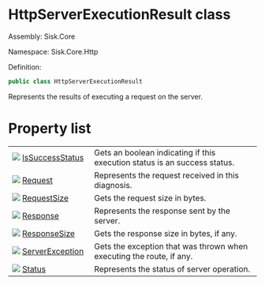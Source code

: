 <!--

Copyrights 2023 Sisk Framework - CypherPotato
Published under MIT license

!!! DO NOT EDIT THIS FILE !!!
This file was generated by a tool in the Sisk package. To edit the information in this documentation,
edit the XML documentation present in the Sisk source code.

-->

# HttpServerExecutionResult class
Assembly: Sisk.Core

Namespace: Sisk.Core.Http

Definition:

```cs
public class HttpServerExecutionResult
```

Represents the results of executing a request on the server.


# Property list

<table>
    <tbody>
<tr>
    <td style="width: 33%">
        <img class="icon" src="/assets/img/icons/property.svg">
        <a href="/spec/Sisk.Core.Http.HttpServerExecutionResult.IsSuccessStatus.md">
            IsSuccessStatus
        </a>
    </td>
    <td>
        Gets an boolean indicating if this execution status is an success status.
    </td>
</tr>
<tr>
    <td style="width: 33%">
        <img class="icon" src="/assets/img/icons/property.svg">
        <a href="/spec/Sisk.Core.Http.HttpServerExecutionResult.Request.md">
            Request
        </a>
    </td>
    <td>
        Represents the request received in this diagnosis.
    </td>
</tr>
<tr>
    <td style="width: 33%">
        <img class="icon" src="/assets/img/icons/property.svg">
        <a href="/spec/Sisk.Core.Http.HttpServerExecutionResult.RequestSize.md">
            RequestSize
        </a>
    </td>
    <td>
        Gets the request size in bytes.
    </td>
</tr>
<tr>
    <td style="width: 33%">
        <img class="icon" src="/assets/img/icons/property.svg">
        <a href="/spec/Sisk.Core.Http.HttpServerExecutionResult.Response.md">
            Response
        </a>
    </td>
    <td>
        Represents the response sent by the server.
    </td>
</tr>
<tr>
    <td style="width: 33%">
        <img class="icon" src="/assets/img/icons/property.svg">
        <a href="/spec/Sisk.Core.Http.HttpServerExecutionResult.ResponseSize.md">
            ResponseSize
        </a>
    </td>
    <td>
        Gets the response size in bytes, if any.
    </td>
</tr>
<tr>
    <td style="width: 33%">
        <img class="icon" src="/assets/img/icons/property.svg">
        <a href="/spec/Sisk.Core.Http.HttpServerExecutionResult.ServerException.md">
            ServerException
        </a>
    </td>
    <td>
        Gets the exception that was thrown when executing the route, if any.
    </td>
</tr>
<tr>
    <td style="width: 33%">
        <img class="icon" src="/assets/img/icons/property.svg">
        <a href="/spec/Sisk.Core.Http.HttpServerExecutionResult.Status.md">
            Status
        </a>
    </td>
    <td>
        Represents the status of server operation.
    </td>
</tr>
    </tbody>
</table>
